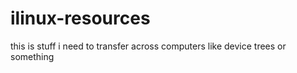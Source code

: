 # ilinux-resources
this is stuff i need to transfer across computers like device trees or something
